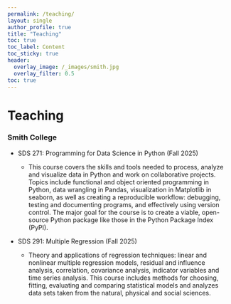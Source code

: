 ```yaml
---
permalink: /teaching/
layout: single
author_profile: true
title: "Teaching"
toc: true
toc_label: Content
toc_sticky: true
header:
  overlay_image: /_images/smith.jpg
  overlay_filter: 0.5
toc: true
---
```


# Teaching


### Smith College
* SDS 271: Programming for Data Science in Python (Fall 2025)
  * This course covers the skills and tools needed to process, analyze and visualize data in Python and work on collaborative projects. Topics include functional and object oriented programming in Python, data wrangling in Pandas, visualization in Matplotlib in seaborn, as well as creating a reproducible workflow: debugging, testing and documenting programs, and effectively using version control. The major goal for the course is to create a viable, open-source Python package like those in the Python Package Index (PyPI).

* SDS 291: Multiple Regression (Fall 2025)
  * Theory and applications of regression techniques: linear and nonlinear multiple regression models, residual and influence analysis, correlation, covariance analysis, indicator variables and time series analysis. This course includes methods for choosing, fitting, evaluating and comparing statistical models and analyzes data sets taken from the natural, physical and social sciences.
